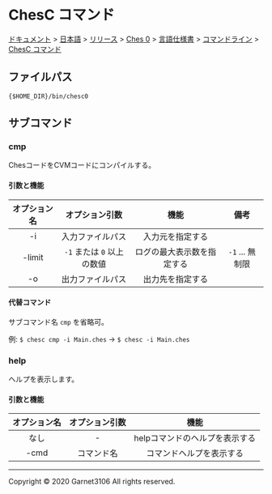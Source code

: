 # ChesC コマンド

[ドキュメント](../../../../../../index.md) > [日本語](../../../../../index.md) > [リリース](../../../../index.md) > [Ches 0](../../../index.md) > [言語仕様書](../../index.md) > [コマンドライン](../index.md) > [ChesC コマンド](./index.md)

## ファイルパス

```
{$HOME_DIR}/bin/chesc0
```

## サブコマンド

### cmp

ChesコードをCVMコードにコンパイルする。

#### 引数と機能

|オプション名|オプション引数|機能|備考|
|:-:|:-:|:-:|:-:|
|-i|入力ファイルパス|入力元を指定する||
|-limit|`-1` または `0` 以上の数値|ログの最大表示数を指定する|`-1` ... 無制限|
|-o|出力ファイルパス|出力先を指定する||

#### 代替コマンド

サブコマンド名 `cmp` を省略可。

例: `$ chesc cmp -i Main.ches` → `$ chesc -i Main.ches`

### help

ヘルプを表示します。

#### 引数と機能

|オプション名|オプション引数|機能|
|:-:|:-:|:-:|
|なし|-|helpコマンドのヘルプを表示する|
|-cmd|コマンド名|コマンドヘルプを表示する|

---

Copyright © 2020 Garnet3106 All rights reserved.
